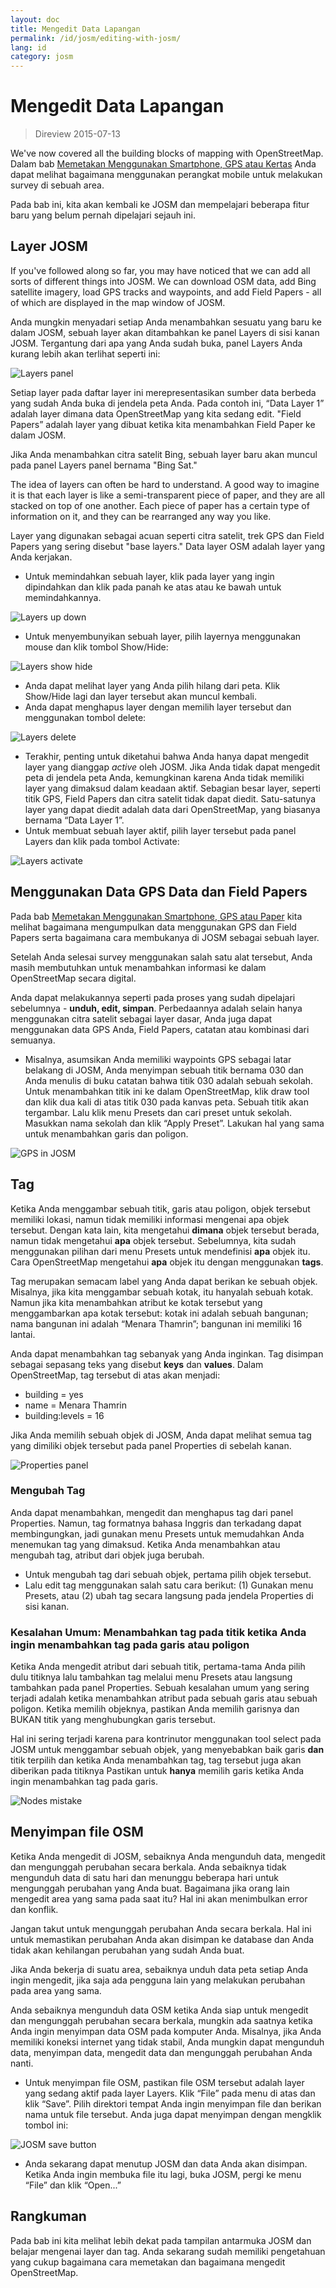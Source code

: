 ```yaml
---
layout: doc
title: Mengedit Data Lapangan
permalink: /id/josm/editing-with-josm/
lang: id
category: josm
---
```


Mengedit Data Lapangan
==================

> Direview 2015-07-13  

We've now covered all the building blocks of mapping with OpenStreetMap.
Dalam bab [Memetakan Menggunakan Smartphone, GPS atau Kertas](/id/mobile-mapping/) Anda dapat melihat bagaimana menggunakan perangkat mobile untuk melakukan survey di sebuah area.  

Pada bab ini, kita akan kembali ke JOSM dan mempelajari beberapa fitur baru
yang belum pernah dipelajari sejauh ini.

Layer JOSM
-----------
If you've followed along so far, you may have noticed that we can add all sorts
of different things into JOSM. We can download OSM data, add Bing satellite imagery,
load GPS tracks and waypoints, and add Field Papers - all of which are displayed
in the map window of JOSM.

Anda mungkin menyadari setiap Anda menambahkan sesuatu yang baru ke dalam JOSM, sebuah
layer akan ditambahkan ke panel Layers di sisi kanan JOSM. Tergantung dari apa yang Anda sudah
buka, panel Layers Anda kurang lebih akan terlihat seperti ini:

![Layers panel][]

Setiap layer pada daftar layer ini merepresentasikan sumber data berbeda
yang sudah Anda buka di jendela peta Anda. Pada contoh ini, “Data Layer
1” adalah layer dimana data OpenStreetMap yang kita sedang edit. "Field Papers” adalah
layer yang dibuat ketika kita menambahkan Field Paper ke dalam JOSM.

Jika Anda menambahkan citra satelit Bing, sebuah layer baru akan muncul pada panel Layers panel bernama "Bing Sat."

The idea of layers can often be hard to understand. A good way to imagine it is that each
layer is like a semi-transparent piece of paper, and they are all stacked on top of one
another. Each piece of paper has a certain type of information on it, and they can be rearranged
any way you like.

Layer yang digunakan sebagai acuan seperti citra satelit, trek GPS dan Field Papers
yang sering disebut "base layers." Data layer OSM adalah layer yang Anda kerjakan.

-   Untuk memindahkan sebuah layer, klik pada layer yang ingin dipindahkan dan klik pada panah ke atas
    atau ke bawah untuk memindahkannya.

![Layers up down][]

-  Untuk menyembunyikan sebuah layer, pilih layernya menggunakan mouse dan
    klik tombol Show/Hide:

![Layers show hide][]

-  Anda dapat melihat layer yang Anda pilih hilang dari peta.
    Klik Show/Hide lagi dan layer tersebut akan muncul kembali.
-  Anda dapat menghapus layer dengan memilih layer tersebut dan menggunakan tombol
    delete:

![Layers delete][]

-  Terakhir, penting untuk diketahui bahwa Anda hanya dapat mengedit layer yang
    dianggap *active* oleh JOSM. Jika Anda tidak dapat mengedit peta di
    jendela peta Anda, kemungkinan karena Anda tidak memiliki layer
    yang dimaksud dalam keadaan aktif. Sebagian besar layer, seperti titik GPS, Field
    Papers dan citra satelit tidak dapat diedit. Satu-satunya layer yang
    dapat diedit adalah data dari OpenStreetMap, yang biasanya bernama
    “Data Layer 1”.
-  Untuk membuat sebuah layer aktif, pilih layer tersebut pada panel Layers dan klik pada
    tombol Activate:

![Layers activate][]


Menggunakan Data GPS Data dan Field Papers
-------------------------------
Pada bab [Memetakan Menggunakan Smartphone, GPS atau Paper](/id/mobile-mapping/) kita melihat bagaimana mengumpulkan data menggunakan GPS
dan Field Papers serta bagaimana cara membukanya di JOSM sebagai sebuah layer.

Setelah Anda selesai survey menggunakan salah satu alat tersebut, Anda masih membutuhkan
untuk menambahkan informasi ke dalam OpenStreetMap secara digital.

Anda dapat melakukannya seperti pada proses yang sudah dipelajari sebelumnya - **unduh,
edit, simpan**. Perbedaannya adalah selain hanya menggunakan citra satelit
sebagai layer dasar, Anda juga dapat menggunakan data GPS Anda, Field Papers,
catatan atau kombinasi dari semuanya.

-   Misalnya, asumsikan Anda memiliki waypoints GPS sebagai latar belakang
    di JOSM, Anda menyimpan sebuah titik bernama 030 dan
    Anda menulis di buku catatan bahwa titik 030 adalah sebuah sekolah. Untuk menambahkan titik ini
    ke dalam OpenStreetMap, klik draw tool dan
    klik dua kali di atas titik 030 pada kanvas peta. Sebuah titik
    akan tergambar. Lalu klik menu Presets dan cari preset untuk
    sekolah. Masukkan nama sekolah dan klik “Apply Preset”. Lakukan
    hal yang sama untuk menambahkan garis dan poligon.

![GPS in JOSM][]

Tag
----
Ketika Anda menggambar sebuah titik, garis atau poligon, objek tersebut memiliki lokasi, namun tidak
memiliki informasi mengenai apa objek tersebut. Dengan kata lain, kita mengetahui **dimana** objek tersebut
berada, namun tidak mengetahui **apa** objek tersebut. Sebelumnya, kita sudah menggunakan pilihan
dari menu Presets untuk mendefinisi **apa** objek itu. Cara
OpenStreetMap mengetahui **apa** objek itu dengan menggunakan **tags**.

Tag merupakan semacam label yang Anda dapat berikan ke sebuah objek. Misalnya, jika
kita menggambar sebuah kotak, itu hanyalah sebuah kotak. Namun jika kita menambahkan atribut ke
kotak tersebut yang menggambarkan apa kotak tersebut: kotak ini adalah sebuah bangunan; nama
bangunan ini adalah “Menara Thamrin”; bangunan ini memiliki 16 lantai.

Anda dapat menambahkan tag sebanyak yang Anda inginkan. Tag disimpan sebagai
sepasang teks yang disebut **keys** dan **values**. Dalam
OpenStreetMap, tag tersebut di atas akan menjadi:

-   building = yes
-   name = Menara Thamrin
-   building:levels = 16

Jika Anda memilih sebuah objek di JOSM, Anda dapat melihat semua tag yang
dimiliki objek tersebut pada panel Properties di sebelah kanan.

![Properties panel][]

### Mengubah Tag
Anda dapat menambahkan, mengedit dan menghapus tag dari panel Properties. Namun, tag
formatnya bahasa Inggris dan terkadang dapat membingungkan, jadi
gunakan menu Presets untuk memudahkan Anda menemukan tag yang dimaksud. Ketika Anda menambahkan atau mengubah tag, atribut
dari objek juga berubah.

-   Untuk mengubah tag dari sebuah objek, pertama pilih objek tersebut.
-   Lalu edit tag menggunakan salah satu cara berikut: (1) Gunakan menu Presets,
    atau (2) ubah tag secara langsung pada jendela Properties di sisi kanan. 

### Kesalahan Umum: Menambahkan tag pada titik ketika Anda ingin menambahkan tag pada garis atau poligon
Ketika Anda mengedit atribut dari sebuah titik, pertama-tama Anda pilih dulu
titiknya lalu tambahkan tag melalui menu Presets atau langsung
tambahkan pada panel Properties. Sebuah kesalahan umum yang sering terjadi adalah ketika menambahkan atribut pada sebuah
garis atau sebuah poligon. Ketika memilih objeknya, pastikan Anda
memilih garisnya dan BUKAN titik yang menghubungkan garis tersebut.

Hal ini sering terjadi karena para kontrinutor menggunakan tool select pada JOSM untuk menggambar sebuah
objek, yang menyebabkan baik garis **dan** titik
terpilih dan ketika Anda menambahkan tag, tag tersebut juga akan diberikan pada titiknya
Pastikan untuk **hanya** memilih garis ketika Anda ingin menambahkan tag
pada garis.

![Nodes mistake][]

Menyimpan file OSM
----------------
Ketika Anda mengedit di JOSM, sebaiknya Anda mengunduh data, mengedit dan
mengunggah perubahan secara berkala. Anda sebaiknya tidak mengunduh data
di satu hari dan menunggu beberapa hari untuk mengunggah perubahan yang Anda buat. Bagaimana jika
orang lain mengedit area yang sama pada saat itu? Hal ini akan menimbulkan error dan konflik.

Jangan takut untuk mengunggah perubahan Anda secara berkala. Hal ini untuk memastikan perubahan Anda akan
disimpan ke database dan Anda tidak akan kehilangan perubahan yang sudah Anda buat.

Jika Anda bekerja di suatu area, sebaiknya unduh data peta
setiap Anda ingin mengedit, jika saja ada pengguna lain yang melakukan perubahan pada area yang sama.

Anda sebaiknya mengunduh data OSM ketika Anda siap untuk mengedit
dan mengunggah perubahan secara berkala, mungkin ada saatnya ketika Anda ingin menyimpan
data OSM pada komputer Anda. Misalnya, jika Anda memiliki koneksi
internet yang tidak stabil, Anda mungkin dapat mengunduh data, menyimpan data, mengedit data dan mengunggah perubahan Anda
nanti.

-  Untuk menyimpan file OSM, pastikan file OSM tersebut adalah layer yang sedang aktif
    pada layer Layers. Klik “File” pada menu di atas dan klik “Save”.
    Pilih direktori tempat Anda ingin menyimpan file dan berikan nama untuk file tersebut. Anda juga dapat menyimpan
    dengan mengklik tombol ini:

![JOSM save button][]

-  Anda sekarang dapat menutup JOSM dan data Anda akan disimpan. Ketika Anda ingin
    membuka file itu lagi, buka JOSM, pergi ke menu “File” dan
    klik “Open...”

Rangkuman
-------
Pada bab ini kita melihat lebih dekat pada tampilan antarmuka JOSM dan belajar
mengenai layer dan tag. Anda sekarang sudah memiliki pengetahuan yang cukup bagaimana cara memetakan dan bagaimana
mengedit OpenStreetMap.


[Layers panel]: /images/josm/josm_layers-panel.png
[Layers up down]: /images/josm/josm_layers-panel-up-down.png
[Layers show hide]: /images/josm/josm_layers-panel-show-hide.png
[Layers delete]: /images/josm/josm_layers-panel-delete.png
[Layers activate]: /images/josm/josm_layers-panel-activate.png
[GPS in JOSM]: /images/josm/josm_gps-layer.png
[Properties panel]: /images/josm/josm_properties-panel.png
[Nodes mistake]: /images/josm/josm_nodes-selected-mistake.png
[JOSM save button]: /images/josm/josm_save-button.png